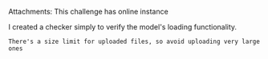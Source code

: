 Attachments:
This challenge has online instance

I created a checker simply to verify the model's loading functionality.

    There's a size limit for uploaded files, so avoid uploading very large ones

